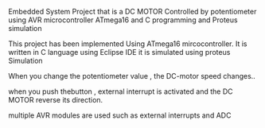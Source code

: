 Embedded System Project that is a DC MOTOR Controlled by potentiometer using AVR microcontroller ATmega16 and C programming and Proteus simulation

This project has been implemented Using ATmega16 mircocontroller. It is written in C language using Eclipse IDE it is simulated using proteus Simulation

When you change the potentiometer value , the DC-motor speed changes..

when you push thebutton , external interrupt is activated and the DC MOTOR reverse its direction.

multiple AVR modules are used such as external interrupts and ADC 
